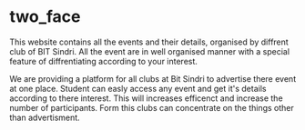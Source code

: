 # two_face

This website contains all the events and their details, organised by diffrent club of BIT Sindri. All the event are in well organised
manner with a special feature of diffrentiating according to your interest.

We are providing a platform for all clubs at Bit Sindri to advertise there event at one place. Student can easly access any event and get it's details 
according to there interest. This will increases efficenct and increase the number of participants. Form this clubs can concentrate on the things other
than advertisment.

